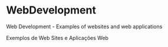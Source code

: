 # WebDevelopment
Web Development - Examples of websites and web applications

Exemplos de Web Sites e Aplicações Web
